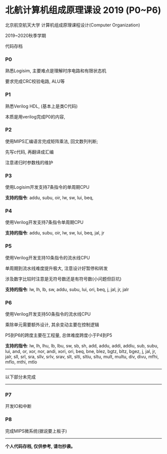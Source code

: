 # 北航计算机组成原理课设 2019 (P0~P6)

北京航空航天大学	计算机组成原理课程设计(Computer Organization)

2019~2020秋季学期

代码存档

### P0

熟悉Logisim, 主要难点是理解时序电路和有限状态机

要求完成CRC校验电路, ALU等

### P1

熟悉Verilog HDL, (基本上是类C代码)

本质是用verilog完成P0的内容, 

### P2

使用MIPS汇编语言完成矩阵乘法, 回文数列判断;

先写c代码, 再翻译成汇编

注意递归时参数栈的维护

### P3

使用Logisim开发支持7条指令的单周期CPU

**支持的指令**: addu, subu, oir,  lw, sw, lui, beq, 

### P4

使用Verilog开发支持7条指令单周期CPU

**支持的指令**: addu, subu, oir,  lw, sw, lui, beq, jal, jr

### P5

使用Verilog开发支持10条指令的流水线CPU

单周期到流水线难度提升极大, 注意设计好暂停和转发

涉及数字比较时注意是无符号数还是有符号数(小问题但巨坑)

**支持的指令**: lw, lh, lb, sw, addu, subu, lui, ori, beq, j, jal, jr, jalr

### P6

使用Verilog开发支持50条指令的流水线CPU

乘除单元需要额外设计, 其余变动主要在控制逻辑

P5到P6的跨度主要在工程量, 总体难度跨度小于P4到P5

**支持的指令**: lw, lh, lhu, lb, lbu, sw, sb, sh, add, addu, addi, addiu, sub, subu, lui, and, or, xor, nor, andi, xori, ori, beq, bne, blez, bgtz, bltz, bgez, j, jal, jr, jalr, sll, srl, sra, sllv, srlv, srav, slt, slti, sltiu, sltu, mult, multu, div, divu, mfhi, mflo, mthi, mtlo

---

以下部分未完成

---

### P7

 开发IO和中断

### P8

完成MIPS微系统(据说要上板子)

---

**个人代码存档, 仅供参考, 请勿抄袭。**









